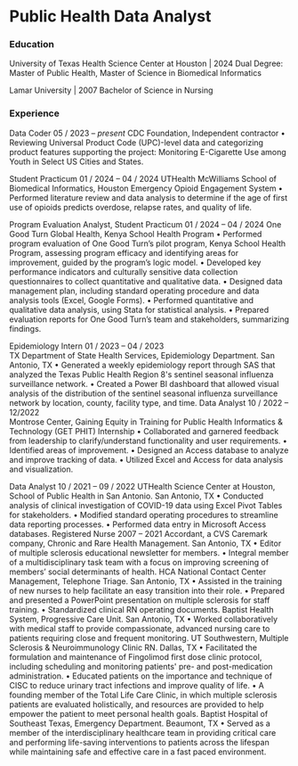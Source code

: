 # Public Health Data Analyst

### Education
University of Texas Health Science Center at Houston | 2024
Dual Degree: Master of Public Health, Master of Science in Biomedical Informatics

Lamar University | 2007
Bachelor of Science in Nursing

### Experience
Data Coder 05 / 2023 – _present_
CDC Foundation, Independent contractor
•	Reviewing Universal Product Code (UPC)-level data and categorizing product features supporting the project: Monitoring E-Cigarette Use among Youth in Select US Cities and States.

Student Practicum 01 / 2024 – 04 / 2024
UTHealth McWilliams School of Biomedical Informatics, Houston Emergency Opioid Engagement System
•	Performed literature review and data analysis to determine if the age of first use of opioids predicts overdose, relapse rates, and quality of life. 

Program Evaluation Analyst, Student Practicum 01 / 2024 – 04 / 2024
One Good Turn Global Health, Kenya School Health Program
•	Performed program evaluation of One Good Turn’s pilot program, Kenya School Health Program, assessing program efficacy and identifying areas for improvement, guided by the program’s logic model.
•	Developed key performance indicators and culturally sensitive data collection questionnaires to collect quantitative and qualitative data. 
•	Designed data management plan, including standard operating procedure and data analysis tools (Excel, Google Forms).
•	Performed quantitative and qualitative data analysis, using Stata for statistical analysis.
•	Prepared evaluation reports for One Good Turn’s team and stakeholders, summarizing findings.

Epidemiology Intern 01 / 2023 – 04 / 2023  
TX Department of State Health Services, Epidemiology Department. San Antonio, TX
•	Generated a weekly epidemiology report through SAS that analyzed the Texas Public Health Region 8's sentinel seasonal influenza surveillance network.
•	Created a Power BI dashboard that allowed visual analysis of the distribution of the sentinel seasonal influenza surveillance network by location, county, facility type, and time.
Data Analyst 10 / 2022 – 12/2022  
Montrose Center, Gaining Equity in Training for Public Health Informatics & Technology (GET PHIT) Internship
•	Collaborated and garnered feedback from leadership to clarify/understand functionality and user requirements.
•	Identified areas of improvement.
•	Designed an Access database to analyze and improve tracking of data.
•	Utilized Excel and Access for data analysis and visualization.

Data Analyst 10 / 2021 – 09 / 2022
UTHealth Science Center at Houston, School of Public Health in San Antonio. San Antonio, TX
•	Conducted analysis of clinical investigation of COVID-19 data using Excel Pivot Tables for stakeholders.
•	Modified standard operating procedures to streamline data reporting processes.
•	Performed data entry in Microsoft Access databases.
 Registered Nurse 2007 – 2021
Accordant, a CVS Caremark company, Chronic and Rare Health Management. San Antonio, TX
	• Editor of multiple sclerosis educational newsletter for members.
• Integral member of a multidisciplinary task team with a focus on improving screening of members’
social determinants of health.
HCA National Contact Center Management, Telephone Triage. San Antonio, TX
	• Assisted in the training of new nurses to help facilitate an easy transition into their role.
• Prepared and presented a PowerPoint presentation on multiple sclerosis for staff training.
• Standardized clinical RN operating documents.
Baptist Health System, Progressive Care Unit. San Antonio, TX
• Worked collaboratively with medical staff to provide compassionate, advanced nursing care to patients requiring close and frequent monitoring.
UT Southwestern, Multiple Sclerosis & Neuroimmunology Clinic RN. Dallas, TX
	• Facilitated the formulation and maintenance of Fingolimod first dose clinic protocol, including
scheduling and monitoring patients' pre- and post-medication administration.
	• Educated patients on the importance and technique of CISC to reduce urinary tract infections and
improve quality of life.
• A founding member of the Total Life Care Clinic, in which multiple sclerosis patients are
evaluated holistically, and resources are provided to help empower the patient to meet personal health goals.
Baptist Hospital of Southeast Texas, Emergency Department. Beaumont, TX
• Served as a member of the interdisciplinary healthcare team in providing critical care and performing life-saving interventions to patients across the lifespan while maintaining safe and effective care in a fast
paced environment.
